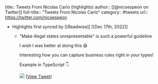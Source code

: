 title:: Tweets From Nicolas Carlo (highlights)
author:: [[@nicoespeon on Twitter]]
full-title:: "Tweets From Nicolas Carlo"
category:: #tweets
url:: https://twitter.com/nicoespeon

- Highlights first synced by [[Readwise]] [[Dec 17th, 2022]]
	- "Make illegal states unrepresentable" is such a powerful guideline
	  
	  I wish I was better at doing this 😄
	  
	  Interesting how you can capture business rules right in your types!
	  
	  Example in TypeScript 👇 
	  
	  ![](https://pbs.twimg.com/media/FkHoVbiWAAkyRY7.jpg) ([View Tweet](https://twitter.com/nicoespeon/status/1603818400215613440))